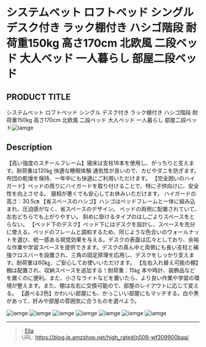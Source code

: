 # システムベット ロフトベッド  シングル  デスク付き  ラック棚付き ハシゴ階段  耐荷重150kg 高さ170cm 北欧風  二段ベッド 大人ベッド 一人暮らし 部屋二段ベッド


## PRODUCT TITLE 

システムベット ロフトベッド  シングル  デスク付き  ラック棚付き ハシゴ階段  耐荷重150kg 高さ170cm 北欧風  二段ベッド 大人ベッド 一人暮らし 部屋二段ベッド![iamge](https://b2bfiles1.gigab2b.cn/image/wkseller/305/20230904_f5a2c7db2cd8e48737bb0ffbf23c5f14.jpg)

## Description

【高い強度のスチールフレーム】寝床は支柱16本を使用し、がっちりと支えます。耐荷重は120㎏ 快適な睡眠体験 通気性が良いので、カビやダニを防ぎます。 布団の乾燥を保持、一年中にも快適にご利用いただけます。
【完全囲いのハイガード】ベッドの周りにハイガードを取り付けることで、特に子供向けに、安全性を向上させる。 寝相が悪くでも安心してお休みいただけます。 ハイガードの高さ：30.5㎝
【省スペースのハシゴ】ハシゴはベッドフレームと一体に組み込まれ、圧迫感がなく、省スペースのデザイン。 ベッドの両側に配置されていて、左右どちらでも上がりやすい。 斜めに掛けるタイプのはしごよりスペースをとらない。
【ベッド下のデスク】ベッド下にはデスクを設計し、スペースを充分に使える。ベッドのフレームと調和するため、同じような色合いのウォールナットを選び、統一感ある視覚効果を与える。デスクの表面は広々としており、余裕な作業や学習スペースを提供できます。デスクの真ん中と両側にも長い支柱と補強クロスバーを設置され、三角の固定原理を応用し、デスクをしっかり支えます。耐荷重は60㎏、ご安心してお使いいただけます。
【左右入れ替え可能の棚】棚は配置され、収納スペースを追加する！耐荷重：15㎏ 本や時計、装飾品などを置くのに便利。また、小さなライトなどを置いたら、より良い作業や学習の環境が整えます。また、棚は左右に交換可能ので、部屋のレイアウトに応じて変える。
【選べる2色】かわいい部屋にも、かっこいい部屋にもマッチする。白や黒があって、好みや部屋の雰囲気に合うものを選べよう。




![iamge](https://b2bfiles1.gigab2b.cn/image/wkseller/305/20230904_760edf0c26328f0646334f12d168b3f8.png)
![iamge](https://b2bfiles1.gigab2b.cn/image/wkseller/305/20230904_7bc788437f2806338cf33d9b58ed4650.jpg)
![iamge](https://b2bfiles1.gigab2b.cn/image/wkseller/305/20230904_cac254b4f67ac3dc9bb397d65c72dd4f.jpg)
![iamge](https://b2bfiles1.gigab2b.cn/image/wkseller/305/20230904_afdab24c08347287a6d02db1fd6befbf.jpg)
![iamge](https://b2bfiles1.gigab2b.cn/image/wkseller/305/20230904_ba98c5cdbda50d966b680a34fb2cf89d.jpg)
![iamge](https://b2bfiles1.gigab2b.cn/image/wkseller/305/20230904_222dacb07c1855382ad04ef42a281dd9.jpg)
![iamge](https://b2bfiles1.gigab2b.cn/image/wkseller/305/20230908_bc35b8402c6e5e9ba2f2a80bd0f6342d.jpg)


---

> : [Ella](https://blog.jp.amzshop.net/)  
> URL: https://blog.jp.amzshop.net/high_rated/n509-wf309900baa/  

